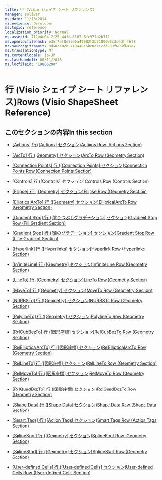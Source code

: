 ```yaml
---
title: 行 (Visio シェイプ シート リファレンス)
manager: soliver
ms.date: 11/16/2014
ms.audience: Developer
ms.topic: reference
localization_priority: Normal
ms.assetid: 7f2b4e04-2f25-44fd-8167-6fe97fa2b719
ms.openlocfilehash: e3bf7af0e3ee5a49502f3b71890a6c3cedfff6f8
ms.sourcegitcommit: 9d60cd82b5413446e5bc8ace2cd689f683fb41a7
ms.translationtype: MT
ms.contentlocale: ja-JP
ms.lasthandoff: 06/11/2018
ms.locfileid: "19806298"
---
```

# <a name="rows-visio-shapesheet-reference"></a><span data-ttu-id="7b17d-102">行 (Visio シェイプ シート リファレンス)</span><span class="sxs-lookup"><span data-stu-id="7b17d-102">Rows (Visio ShapeSheet Reference)</span></span>

## <a name="in-this-section"></a><span data-ttu-id="7b17d-103">このセクションの内容</span><span class="sxs-lookup"><span data-stu-id="7b17d-103">In this section</span></span>

- <span data-ttu-id="7b17d-104">[[Actions] 行 ([Actions] セクション)](actions-row-actions-section.md)</span><span class="sxs-lookup"><span data-stu-id="7b17d-104">[Actions Row (Actions Section)](actions-row-actions-section.md)</span></span>
    
- <span data-ttu-id="7b17d-105">[[ArcTo] 行 ([Geometry] セクション)](arcto-row-geometry-section.md)</span><span class="sxs-lookup"><span data-stu-id="7b17d-105">[ArcTo Row (Geometry Section)](arcto-row-geometry-section.md)</span></span>
    
- <span data-ttu-id="7b17d-106">[[Connection Points] 行 ([Connection Points] セクション)](connection-points-row-connection-points-section.md)</span><span class="sxs-lookup"><span data-stu-id="7b17d-106">[Connection Points Row (Connection Points Section)](connection-points-row-connection-points-section.md)</span></span>
    
- <span data-ttu-id="7b17d-107">[[Controls] 行 ([Controls] セクション)](controls-row-controls-section.md)</span><span class="sxs-lookup"><span data-stu-id="7b17d-107">[Controls Row (Controls Section)](controls-row-controls-section.md)</span></span>
    
- <span data-ttu-id="7b17d-108">[[Ellipse] 行 ([Geometry] セクション)](ellipse-row-geometry-section.md)</span><span class="sxs-lookup"><span data-stu-id="7b17d-108">[Ellipse Row (Geometry Section)](ellipse-row-geometry-section.md)</span></span>
    
- <span data-ttu-id="7b17d-109">[[EllipticalArcTo] 行 ([Geometry] セクション)](ellipticalarcto-row-geometry-section.md)</span><span class="sxs-lookup"><span data-stu-id="7b17d-109">[EllipticalArcTo Row (Geometry Section)](ellipticalarcto-row-geometry-section.md)</span></span>
    
- <span data-ttu-id="7b17d-110">[[Gradient Stop] 行 ([塗りつぶしグラデーション] セクション)](gradient-stop-row-fill-gradient-section.md)</span><span class="sxs-lookup"><span data-stu-id="7b17d-110">[Gradient Stop Row (Fill Gradient Section)](gradient-stop-row-fill-gradient-section.md)</span></span>
    
- <span data-ttu-id="7b17d-111">[[Gradient Stop] 行 ([線のグラデーション] セクション)](gradient-stop-row-line-gradient-section.md)</span><span class="sxs-lookup"><span data-stu-id="7b17d-111">[Gradient Stop Row (Line Gradient Section)](gradient-stop-row-line-gradient-section.md)</span></span>
    
- <span data-ttu-id="7b17d-112">[[Hyperlink] 行 ([Hyperlinks] セクション)](hyperlink-row-hyperlinks-section.md)</span><span class="sxs-lookup"><span data-stu-id="7b17d-112">[Hyperlink Row (Hyperlinks Section)](hyperlink-row-hyperlinks-section.md)</span></span>
    
- <span data-ttu-id="7b17d-113">[[InfiniteLine] 行 ([Geometry] セクション)](infiniteline-row-geometry-section.md)</span><span class="sxs-lookup"><span data-stu-id="7b17d-113">[InfiniteLine Row (Geometry Section)](infiniteline-row-geometry-section.md)</span></span>
    
- <span data-ttu-id="7b17d-114">[[LineTo] 行 ([Geometry] セクション)](lineto-row-geometry-section.md)</span><span class="sxs-lookup"><span data-stu-id="7b17d-114">[LineTo Row (Geometry Section)](lineto-row-geometry-section.md)</span></span>
    
- <span data-ttu-id="7b17d-115">[[MoveTo] 行 ([Geometry] セクション)](moveto-row-geometry-section.md)</span><span class="sxs-lookup"><span data-stu-id="7b17d-115">[MoveTo Row (Geometry Section)](moveto-row-geometry-section.md)</span></span>
    
- <span data-ttu-id="7b17d-116">[[NURBSTo] 行 ([Geometry] セクション)](nurbsto-row-geometry-section.md)</span><span class="sxs-lookup"><span data-stu-id="7b17d-116">[NURBSTo Row (Geometry Section)](nurbsto-row-geometry-section.md)</span></span>
    
- <span data-ttu-id="7b17d-117">[[PolylineTo] 行 ([Geometry] セクション)](polylineto-row-geometry-section.md)</span><span class="sxs-lookup"><span data-stu-id="7b17d-117">[PolylineTo Row (Geometry Section)](polylineto-row-geometry-section.md)</span></span>
    
- <span data-ttu-id="7b17d-118">[[RelCubBezTo] 行 ([図形座標] セクション)](relcubbezto-row-geometry-section.md)</span><span class="sxs-lookup"><span data-stu-id="7b17d-118">[RelCubBezTo Row (Geometry Section)](relcubbezto-row-geometry-section.md)</span></span>
    
- <span data-ttu-id="7b17d-119">[[RelEllipticalArcTo] 行 ([図形座標] セクション)](relellipticalarcto-row-geometry-section.md)</span><span class="sxs-lookup"><span data-stu-id="7b17d-119">[RelEllipticalArcTo Row (Geometry Section)](relellipticalarcto-row-geometry-section.md)</span></span>
    
- <span data-ttu-id="7b17d-120">[[RelLineTo] 行 ([図形座標] セクション)](rellineto-row-geometry-section.md)</span><span class="sxs-lookup"><span data-stu-id="7b17d-120">[RelLineTo Row (Geometry Section)](rellineto-row-geometry-section.md)</span></span>
    
- <span data-ttu-id="7b17d-121">[[RelMoveTo] 行 ([図形座標] セクション)](relmoveto-row-geometry-section.md)</span><span class="sxs-lookup"><span data-stu-id="7b17d-121">[RelMoveTo Row (Geometry Section)](relmoveto-row-geometry-section.md)</span></span>
    
- <span data-ttu-id="7b17d-122">[[RelQuadBezTo] 行 ([図形座標] セクション)](relquadbezto-row-geometry-section.md)</span><span class="sxs-lookup"><span data-stu-id="7b17d-122">[RelQuadBezTo Row (Geometry Section)](relquadbezto-row-geometry-section.md)</span></span>
    
- <span data-ttu-id="7b17d-123">[[Shape Data] 行 ([Shape Data] セクション)](shape-data-row-shape-data-section.md)</span><span class="sxs-lookup"><span data-stu-id="7b17d-123">[Shape Data Row (Shape Data Section)](shape-data-row-shape-data-section.md)</span></span>
    
- <span data-ttu-id="7b17d-124">[[Smart Tags] 行 ([Action Tags] セクション)](smart-tags-row-action-tags-section.md)</span><span class="sxs-lookup"><span data-stu-id="7b17d-124">[Smart Tags Row (Action Tags Section)](smart-tags-row-action-tags-section.md)</span></span>
    
- <span data-ttu-id="7b17d-125">[[SplineKnot] 行 ([Geometry] セクション)](splineknot-row-geometry-section.md)</span><span class="sxs-lookup"><span data-stu-id="7b17d-125">[SplineKnot Row (Geometry Section)](splineknot-row-geometry-section.md)</span></span>
    
- <span data-ttu-id="7b17d-126">[[SplineStart] 行 ([Geometry] セクション)](splinestart-row-geometry-section.md)</span><span class="sxs-lookup"><span data-stu-id="7b17d-126">[SplineStart Row (Geometry Section)](splinestart-row-geometry-section.md)</span></span>
    
- <span data-ttu-id="7b17d-127">[[User-defined Cells] 行 ([User-defined Cells] セクション)](user-defined-cells-row-user-defined-cells-section.md)</span><span class="sxs-lookup"><span data-stu-id="7b17d-127">[User-defined Cells Row (User-defined Cells Section)](user-defined-cells-row-user-defined-cells-section.md)</span></span>
    

